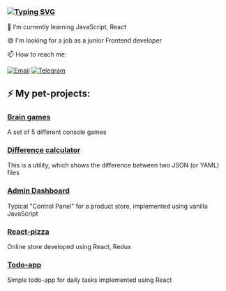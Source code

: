 ### [![Typing SVG](https://readme-typing-svg.herokuapp.com?lines=Hi+there+%F0%9F%91%8B+I'm+Rafael)](https://git.io/typing-svg)

🌱 I’m currently learning JavaScript, React

😄 I'm looking for a job as a junior Frontend developer

📫 How to reach me:

[![Email](https://img.shields.io/badge/Gmail-8B4513?&style=for-the-badge&labelColor=8B4513)](mailto:rafagabidulin@gmail.com)
[![Telegram](https://img.shields.io/badge/Telegram-2CA5E0?style=for-the-badge&logo=telegram&logoColor=white)](https://t.me/rafagabidulin)

## ⚡ My pet-projects:
### [Brain games](https://github.com/rafagabidulin/frontend-project-lvl1)
A set of 5 different console games

### [Difference calculator](https://github.com/rafagabidulin/frontend-project-lvl2)
This is a utility, which shows the difference between two JSON (or YAML) files

### [Admin Dashboard](https://github.com/rafagabidulin/project-shop-admin)
Typical "Control Panel" for a product store, implemented using vanilla JavaScript
 
### [React-pizza](https://github.com/rafagabidulin/react-pizza)
Online store developed using React, Redux
 
### [Todo-app](https://github.com/rafagabidulin/react-todo-app)
Simple todo-app for daily tasks implemented using React
